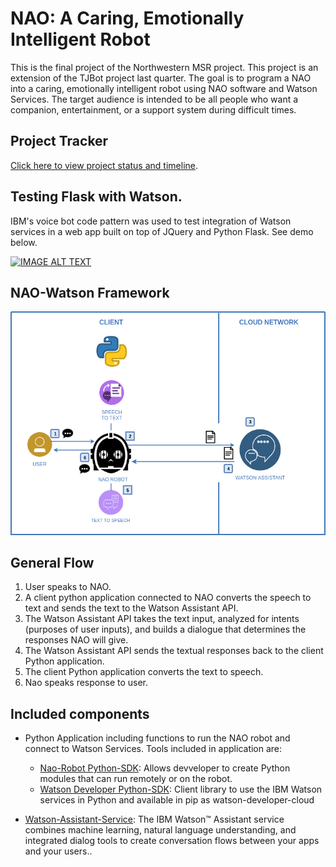 # NAO: A Caring, Emotionally Intelligent Robot

This is the final project of the Northwestern MSR project. This project is an extension of the TJBot project last quarter. The goal is to program a NAO into a caring, emotionally intelligent robot using NAO software and Watson Services. The target audience is intended to be all people who want a companion, entertainment, or a support system during difficult times.

## Project Tracker

 [Click here to view project status and timeline](https://docs.google.com/spreadsheets/d/1U-bm2-uXRQx1xlUcq1asHpyyIms6dJSCPX-FGHYObo8/edit#gid=1161341563). 

 ## Testing Flask with Watson. 

 IBM's voice bot code pattern was used to test integration of Watson services in a web app built on top of JQuery and Python Flask. See demo below. 

 [![IMAGE ALT TEXT](http://img.youtube.com/vi/enxMyH2EoZw/0.jpg)](http://www.youtube.com/watch?v=enxMyH2EoZw "Flask Watson Testing")

 ## NAO-Watson Framework

 ![](images/NAO_Watson_Architecture.png)

 ## General Flow

1. User speaks to NAO.
2. A client python application connected to NAO converts the speech to text and sends the text to the Watson Assistant API. 
3. The Watson Assistant API takes the text input, analyzed for intents (purposes of user inputs), and builds a dialogue that determines the responses NAO will give.
4. The Watson Assistant API sends the textual responses back to the client Python application.
5. The client Python application converts the text to speech.
6. Nao speaks response to user. 




## Included components

* Python Application including functions to run the NAO robot and connect to Watson Services. Tools included in application are:
  * [Nao-Robot Python-SDK](http://doc.aldebaran.com/2-1/dev/python/index.html): Allows devveloper to create Python modules that can run remotely or on the robot.
  * [Watson Developer Python-SDK](https://github.com/watson-developer-cloud/python-sdk): Client library to use the IBM Watson services in Python and available in pip as watson-developer-cloud

* [Watson-Assistant-Service](https://cloud.ibm.com/apidocs/assistant): The IBM Watson™ Assistant service combines machine learning, natural language understanding, and integrated dialog tools to create conversation flows between your apps and your users..





